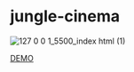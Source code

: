 # jungle-cinema

![127 0 0 1_5500_index html (1)](https://user-images.githubusercontent.com/66389585/166096008-b10e0014-6e5d-4f55-9ee9-dffc5fc7afd3.jpeg)

[DEMO](https://plutoin.github.io/jungle-cinema/)